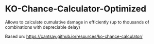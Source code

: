 # KO-Chance-Calculator-Optimized

Allows to calculate cumulative damage in efficiently (up to thousands of combinations with depreciable delay) 

Based on: https://cantsay.github.io/resources/ko-chance-calculator/
